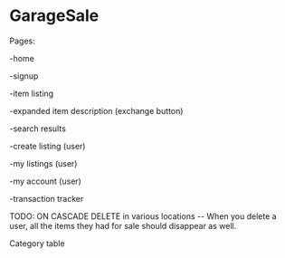 # GarageSale

Pages:

  -home
  
  -signup
  
  -item listing 
  
  -expanded item description (exchange button)
  
  -search results
  
  -create listing (user)
  
  -my listings (user)
  
  -my account (user)
  
  -transaction tracker
  
TODO:
  ON CASCADE DELETE in various locations 
    -- When you delete a user, all the items they had for sale should disappear as well. 
    
  Category table
  
  
